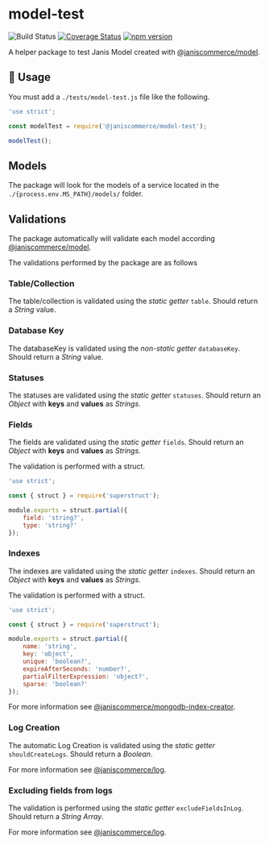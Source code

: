# model-test

![Build Status](https://github.com/janis-commerce/model-test/workflows/Build%20Status/badge.svg)
[![Coverage Status](https://coveralls.io/repos/github/janis-commerce/model-test/badge.svg?branch=master)](https://coveralls.io/github/janis-commerce/model-test?branch=master)
[![npm version](https://badge.fury.io/js/%40janiscommerce%2Fmodel-test.svg)](https://www.npmjs.com/package/@janiscommerce/model-test)

A helper package to test Janis Model created with [@janiscommerce/model](https://www.npmjs.com/package/@janiscommerce/model).

## :hammer: Usage

You must add a `./tests/model-test.js` file like the following.

```js
'use strict';

const modelTest = require('@janiscommerce/model-test');

modelTest();
```

## Models

The package will look for the models of a service located in the `./{process.env.MS_PATH}/models/` folder.

## Validations

The package automatically will validate each model according [@janiscommerce/model](https://www.npmjs.com/package/@janiscommerce/model).

The validations performed by the package are as follows

### Table/Collection

The table/collection is validated using the _static getter_ `table`. Should return a _String_ value.

### Database Key

The databaseKey is validated using the _non-static getter_ `databaseKey`. Should return a _String_ value.

### Statuses

The statuses are validated using the _static getter_ `statuses`. Should return an _Object_ with **keys** and **values** as _Strings_.

### Fields

The fields are validated using the _static getter_ `fields`. Should return an _Object_ with **keys** and **values** as _Strings_.

The validation is performed with a struct.

```js
'use strict';

const { struct } = require('superstruct');

module.exports = struct.partial({
	field: 'string?',
	type: 'string?'
});
```

### Indexes

The indexes are validated using the _static getter_ `indexes`. Should return an _Object_ with **keys** and **values** as _Strings_.

The validation is performed with a struct.

```js
'use strict';

const { struct } = require('superstruct');

module.exports = struct.partial({
	name: 'string',
	key: 'object',
	unique: 'boolean?',
	expireAfterSeconds: 'number?',
	partialFilterExpression: 'object?',
	sparse: 'boolean?'
});
```

For more information see [@janiscommerce/mongodb-index-creator](https://www.npmjs.com/package/@janiscommerce/mongodb-index-creator).

### Log Creation

The automatic Log Creation is validated using the _static getter_ `shouldCreateLogs`. Should return a _Boolean_.

For more information see [@janiscommerce/log](https://www.npmjs.com/package/@janiscommerce/log).

### Excluding fields from logs

The validation is performed using the _static getter_ `excludeFieldsInLog`. Should return a _String Array_.

For more information see [@janiscommerce/log](https://www.npmjs.com/package/@janiscommerce/log).